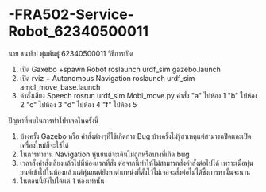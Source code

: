 # -FRA502-Service-Robot_62340500011
นาย ชนาธิป พุ่มพันธฺุุ์ 62340500011
วิธีการเปิด
1. เปิด Gaxebo +spawn Robot
    roslaunch urdf_sim gazebo.launch
2. เปิด rviz + Autonomous Navigation
    roslaunch urdf_sim amcl_move_base.launch
3. คำสั่งเสียง Speech
    rosrun urdf_sim Mobi_move.py 
    คำสั่ง "a" ไปห้อง 1 
         "b" ไปห้อง 2 
         "c" ไปห้อง 3 
         "d" ไปห้อง 4 
         "f" ไปห้อง 5 
     
ปัญหาที่พบในการทำโปรเจคในครั้งนี้
1. บ้างครั้ง Gazebo หรือ คำสั่งต่างๆที่ใช้เกิดการ Bug บ้างครั้งไม่รู้สาเหตุเเต่สามารถปิดเเละเปิดเครื่องใหม่ก็จะใช้ได้
2. ในการทำงาน Navigation หุ่นยนต์จะเดินไม่ถูกหรือบางที่เกิด bug
3. เวลาสั่งคำสั่งเสียงเเล้วไปที่ห้องเเรกที่สั่ง ต่อจากนี้ทำให้ไม่สามารถสั่งคำสั่งต่อไปได้ เพราะเมื่อหุ่นยนต์เข้าไปในห้องเเล้วเเต่หุ่นยนต์ยังหาตำเเหน่งที่ตั้งไว้ไม่เจอจะสั่งต่อไม่ได้ซึ้งการหานั้นจะนาน
4. ในตอนนี้ยังไปได้เเค่ 1 ห้องเท่านั้น 

